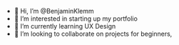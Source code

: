 - 👋 Hi, I’m @BenjaminKlemm
- 👀 I’m interested in starting up my portfolio
- 🌱 I’m currently learning UX Design
- 💞️ I’m looking to collaborate on projects for beginners‚

<!---

- 📫 How to reach me ...

BenjaminKlemm/BenjaminKlemm is a ✨ special ✨ repository because its `README.md` (this file) appears on your GitHub profile.
You can click the Preview link to take a look at your changes.
--->

